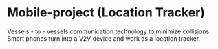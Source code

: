 # Mobile-project (Location Tracker)
Vessels - to - vessels communication technology to minimize collisions. Smart phones turn into a V2V device and work as a location tracker.
